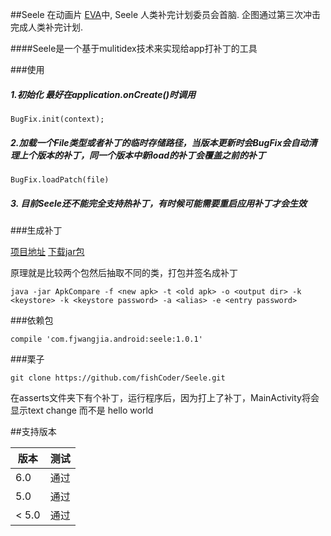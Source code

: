 ##Seele
在动画片 [EVA](http://baike.baidu.com/link?url=gqHTTxtNOOj_8fCc6YcJA_EtvBJy7rZa2A1o9GLbiuIHoM-ldhgN3NzK05GoCqCeYcxeA5RseK20O3iCR5EuKq)中, Seele 人类补完计划委员会首脑. 企图通过第三次冲击完成人类补完计划.


####Seele是一个基于mulitidex技术来实现给app打补丁的工具

###使用

##### 1.初始化  最好在application.onCreate()时调用

```
BugFix.init(context);
```

##### 2.加载一个File类型或者补丁的临时存储路径，当版本更新时会BugFix会自动清理上个版本的补丁，同一个版本中新load的补丁会覆盖之前的补丁
```
BugFix.loadPatch(file)
```
##### 3. 目前Seele还不能完全支持热补丁，有时候可能需要重启应用补丁才会生效


###生成补丁

[项目地址](https://github.com/fishCoder/ApkCompare)
[下载jar包](https://github.com/fishCoder/ApkCompare/releases/download/Release/ApkCompare-all-1.0.jar)

原理就是比较两个包然后抽取不同的类，打包并签名成补丁


```
java -jar ApkCompare -f <new apk> -t <old apk> -o <output dir> -k <keystore> -k <keystore password> -a <alias> -e <entry password>
```

###依赖包
```
compile 'com.fjwangjia.android:seele:1.0.1'
```
###栗子
```
git clone https://github.com/fishCoder/Seele.git
```
在asserts文件夹下有个补丁，运行程序后，因为打上了补丁，MainActivity将会显示text change 而不是 hello world

##支持版本

版本 | 测试 |
--------|------|
|  6.0	  | 通过|
|  5.0	  | 通过|
|  < 5.0 | 通过|
